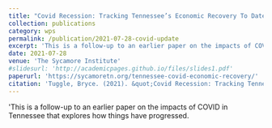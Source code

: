 ```yaml
---
title: "Covid Recession: Tracking Tennessee’s Economic Recovery To Date"
collection: publications
category: wps
permalink: /publication/2021-07-28-covid-update
excerpt: 'This is a follow-up to an earlier paper on the impacts of COVID in Tennessee that explores how things have progressed.'
date: 2021-07-28
venue: 'The Sycamore Institute'
#slidesurl: 'http://academicpages.github.io/files/slides1.pdf'
paperurl: 'https://sycamoretn.org/tennessee-covid-economic-recovery/'
citation: 'Tuggle, Bryce. (2021). &quot;Covid Recession: Tracking Tennessee’s Economic Recovery To Date.&quot; <i>The Sycamore Institute</i>.'
---
```


'This is a follow-up to an earlier paper on the impacts of COVID in Tennessee that explores how things have progressed.
